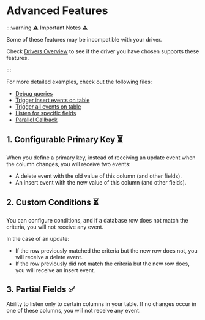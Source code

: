 # Advanced Features

:::warning ⚠️ Important Notes ⚠️

Some of these features may be incompatible with your driver.

Check [Drivers Overview](./drivers/) to see if the driver you have chosen supports these features.

:::

[//]: # (TODO Better doc)

For more detailed examples, check out the following files:

- [Debug queries](https://github.com/quix-labs/flash/tree/main/_examples/debug_trace/main.go)
- [Trigger insert events on table](https://github.com/quix-labs/flash/tree/main/_examples/trigger_insert/main.go)
- [Trigger all events on table](https://github.com/quix-labs/flash/tree/main/_examples/trigger_all/main.go)
- [Listen for specific fields](https://github.com/quix-labs/flash/tree/main/_examples/specific_fields/main.go)
- [Parallel Callback](https://github.com/quix-labs/flash/tree/main/_examples/parallel_callback/main.go)



## 1. Configurable Primary Key ⏳

When you define a primary key, instead of receiving an update event when the column changes, you will receive two
events:

- A delete event with the old value of this column (and other fields).
- An insert event with the new value of this column (and other fields).

## 2. Custom Conditions ⏳

You can configure conditions, and if a database row does not match the criteria, you will not receive any event.

In the case of an update:

- If the row previously matched the criteria but the new row does not, you will receive a delete event.
- If the row previously did not match the criteria but the new row does, you will receive an insert event.

## 3. Partial Fields ✅

Ability to listen only to certain columns in your table. If no changes occur in one of these columns, you will not
receive any event.

